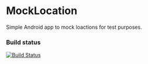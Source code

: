 # MockLocation
Simple Android app to mock loactions for test purposes.

### Build status
[![Build Status](https://travis-ci.org/artemdevel/MockLocation.svg)](https://travis-ci.org/artemdevel/MockLocation)
